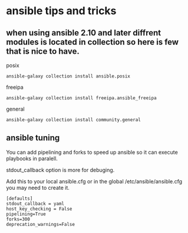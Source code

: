 # ansible tips and tricks 

## when using ansible 2.10 and later diffrent modules is located in collection so here is few that is nice to have.


posix
```
ansible-galaxy collection install ansible.posix
```

freeipa 
```
ansible-galaxy collection install freeipa.ansible_freeipa
```

general
```
ansible-galaxy collection install community.general
```
## ansible tuning 

You can add pipelining and forks to speed up ansible so it can execute playbooks in paralell.

stdout_callback option is more for debuging.

Add this to your local ansible.cfg or in the global /etc/ansible/ansible.cfg you may need to create it.

```
[defaults]
stdout_callback = yaml
host_key_checking = False
pipelining=True
forks=300
deprecation_warnings=False
```
